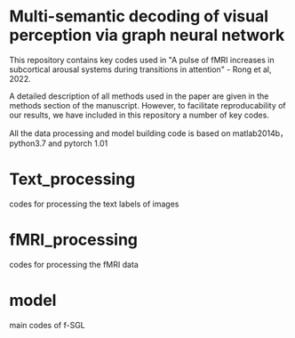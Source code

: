 # Multi-semantic decoding of visual perception via graph neural network
This repository contains key codes used in "A pulse of fMRI increases in subcortical arousal systems during transitions in attention" - Rong et al, 2022.

A detailed description of all methods used in the paper are given in the methods section of the manuscript. However, to facilitate reproducability of our results, we have included in this repository a number of key codes. 

All the data processing and model building code is based on matlab2014b， python3.7 and pytorch 1.01

# Text_processing
codes for processing the text labels of images
# fMRI_processing
codes for processing the fMRI data
# model
main codes of f-SGL
